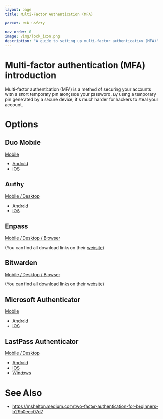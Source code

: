 ```yaml
---
layout: page
title: Multi-Factor Authentication (MFA)

parent: Web Safety

nav_order: 0
image: /img/lock_icon.png
description: "A guide to setting up multi-factor authentication (MFA)"
---
```


# Multi-factor authentication (MFA) introduction
Multi-factor authentication (MFA) is a method of securing your accounts with a short temporary pin alongside your password. By using a temporary pin generated by a secure device, it's much harder for hackers to steal your account.

# Options
## Duo Mobile
[Mobile](https://duo.com/product/multi-factor-authentication-mfa/duo-mobile-app)
 - [Android](https://play.google.com/store/apps/details?id=com.duosecurity.duomobile)
 - [iOS](https://apps.apple.com/us/app/duo-mobile/id422663827)

## Authy
[Mobile / Desktop](https://authy.com/download/)
 - [Android](https://play.google.com/store/apps/details?id=com.authy.authy)
 - [iOS](https://apps.apple.com/us/app/authy/id494168017)

## Enpass
[Mobile / Desktop / Browser](https://www.enpass.io/downloads/)

(You can find all download links on their [website](https://www.enpass.io/downloads/))

## Bitwarden
[Mobile / Desktop / Browser](https://bitwarden.com/download/)

(You can find all download links on their [website](https://bitwarden.com/download/))

## Microsoft Authenticator
[Mobile](https://www.microsoft.com/en-us/security/mobile-authenticator-app)
 - [Android](https://play.google.com/store/apps/details?id=com.azure.authenticator)
 - [iOS](https://apps.apple.com/us/app/microsoft-authenticator/id983156458)

## LastPass Authenticator
[Mobile / Desktop](https://lastpass.com/auth/)
 - [Android](https://play.google.com/store/apps/details?id=com.lastpass.authenticator)
 - [iOS](https://apps.apple.com/us/app/lastpass-authenticator/id1079110004)
 - [Windows](https://www.microsoft.com/en-us/p/lastpass-authenticator/9nblggh5l9d7)

# See Also
 - <https://mshelton.medium.com/two-factor-authentication-for-beginners-b29b0eec07d7>
